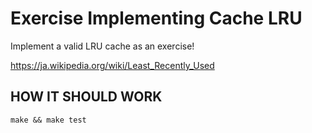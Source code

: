 Exercise Implementing Cache LRU
===============================

Implement a valid LRU cache as an exercise!

https://ja.wikipedia.org/wiki/Least_Recently_Used

HOW IT SHOULD WORK
------------------

```
make && make test
```
